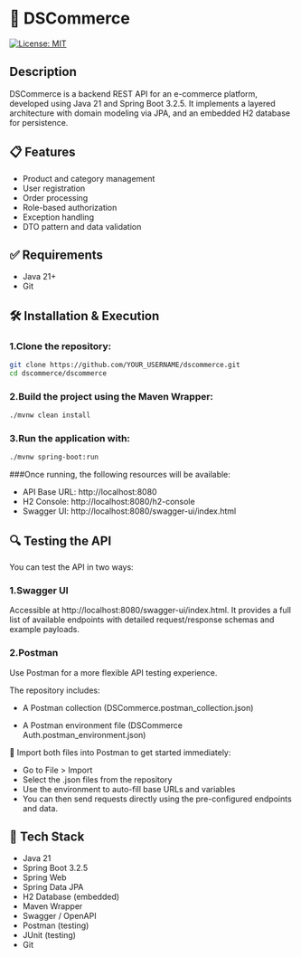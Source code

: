 # 🛒 DSCommerce
[![License: MIT](https://img.shields.io/badge/License-MIT-yellow.svg?style=for-the-badge)](https://github.com/Luis-Parente/DSCommerce/blob/main/LICENSE)

## Description
DSCommerce is a backend REST API for an e-commerce platform, developed using Java 21 and Spring Boot 3.2.5. It implements a layered architecture with domain modeling via JPA, and an embedded H2 database for persistence.

## 📋 Features
- Product and category management
- User registration
- Order processing
- Role-based authorization
- Exception handling
- DTO pattern and data validation

## ✅ Requirements
- Java 21+
- Git

## 🛠️ Installation & Execution
### 1.Clone the repository:
````bash
git clone https://github.com/YOUR_USERNAME/dscommerce.git
cd dscommerce/dscommerce
````
### 2.Build the project using the Maven Wrapper:
````bash
./mvnw clean install
````
### 3.Run the application with:
````bash
./mvnw spring-boot:run
````
###Once running, the following resources will be available:

- API Base URL: http://localhost:8080
- H2 Console: http://localhost:8080/h2-console
- Swagger UI: http://localhost:8080/swagger-ui/index.html

## 🔍 Testing the API
You can test the API in two ways:

### 1.Swagger UI
Accessible at http://localhost:8080/swagger-ui/index.html. It provides a full list of available endpoints with detailed request/response schemas and example payloads.

### 2.Postman
Use Postman for a more flexible API testing experience.

The repository includes:

- A Postman collection (DSCommerce.postman_collection.json)

- A Postman environment file (DSCommerce Auth.postman_environment.json)

💾 Import both files into Postman to get started immediately:

- Go to File > Import
- Select the .json files from the repository
- Use the environment to auto-fill base URLs and variables
- You can then send requests directly using the pre-configured endpoints and data.

## 🧰 Tech Stack
- Java 21
- Spring Boot 3.2.5
- Spring Web
- Spring Data JPA
- H2 Database (embedded)
- Maven Wrapper
- Swagger / OpenAPI
- Postman (testing)
- JUnit (testing)
- Git
